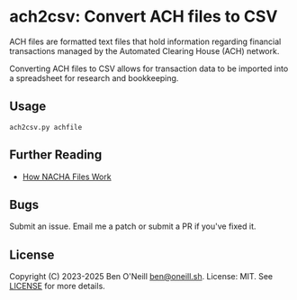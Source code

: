 # ach2csv: Convert ACH files to CSV

ACH files are formatted text files that hold information regarding
financial transactions managed by the Automated Clearing House (ACH)
network.

Converting ACH files to CSV allows for transaction data to be imported
into a spreadsheet for research and bookkeeping.

## Usage

```
ach2csv.py achfile
```

## Further Reading

* [How NACHA Files Work](https://help.loanpro.io/article/opq9bhnwen-how-nacha-files-work)

## Bugs

Submit an issue. Email me a patch or submit a PR if you've fixed it.

## License

Copyright (C) 2023-2025 Ben O'Neill <ben@oneill.sh>. License: MIT.
See [LICENSE](LICENSE) for more details.
